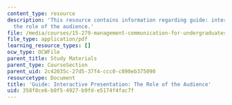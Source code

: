 ```yaml
---
content_type: resource
description: 'This resource contains information regarding guide: interactive presentation:
  the role of the audience.'
file: /media/courses/15-279-management-communication-for-undergraduates-fall-2012/358f8ce6b0f54927b9fde5174f4fac7f_MIT15_279F12_roleAudnce.pdf
file_type: application/pdf
learning_resource_types: []
ocw_type: OCWFile
parent_title: Study Materials
parent_type: CourseSection
parent_uid: 2c42035c-27d5-37f4-ccc0-c890eb375090
resourcetype: Document
title: 'Guide: Interactive Presentation: The Role of the Audience'
uid: 358f8ce6-b0f5-4927-b9fd-e5174f4fac7f
---
```

